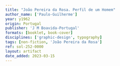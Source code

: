 ```yaml
---
title: "João Pereira da Rosa. Perfil de um Homem"
author_name: ['Paulo-Guilherme']
year: y1962
origin: Portugal
publisher: 'J M Boavida-Portugal'
formats: [booklet, book-cover]
disciplines: ['graphic-design', typography]
tags: [non-fiction, 'João Pereira da Rosa']
ref: sol-252-0000
layout: artifact
date_added: 2023-03-15
---
```

